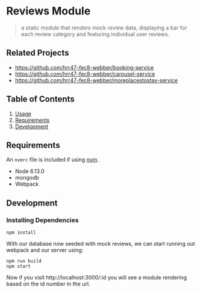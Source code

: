 # Reviews Module

> a static module that renders mock review data, displaying a bar for each review category and featuring individual user reviews.

## Related Projects

  - https://github.com/hrr47-fec8-webber/booking-service
  - https://github.com/hrr47-fec8-webber/carousel-service
  - https://github.com/hrr47-fec8-webber/moreplacestostay-service

## Table of Contents

1. [Usage](#Usage)
1. [Requirements](#requirements)
1. [Development](#development)

## Requirements

An `nvmrc` file is included if using [nvm](https://github.com/creationix/nvm).

- Node 6.13.0
- mongodb
- Webpack

## Development

### Installing Dependencies


```
npm install
```

With our database now seeded with mock reviews, we can start running out webpack and our server using:
```
npm run build
npm start
```

Now if you visit http://localhost:3000/:id you will see a module rendering based on the id number in the url.

